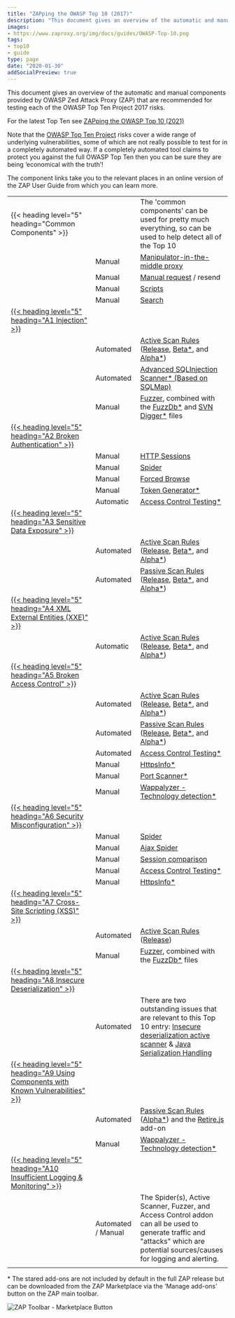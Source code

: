 ```yaml
---
title: "ZAPping the OWASP Top 10 (2017)"
description: "This document gives an overview of the automatic and manual components provided by OWASP Zed Attack Proxy (ZAP) that are recommended for testing each of the OWASP Top Ten Project 2017 risks."
images:
- https://www.zaproxy.org/img/docs/guides/OWASP-Top-10.png
tags: 
- top10
- guide
type: page
date: "2020-01-30"
addSocialPreview: true
---
```


This document gives an overview of the automatic and manual components provided by OWASP Zed Attack Proxy (ZAP) that are recommended for testing each of the OWASP Top Ten Project 2017 risks.

For the latest Top Ten see [ZAPping the OWASP Top 10 (2021)](/docs/guides/zapping-the-top-10-2021)

Note that the [OWASP Top Ten Project](https://owasp.org/www-project-top-ten/) risks cover a wide range of underlying vulnerabilities, some of which are not really possible to test for in a completely automated way. 
If a completely automated tool claims to protect you against the full OWASP Top Ten then you can be sure they are being ‘economical with the truth’!

The component links take you to the relevant places in an online version of the ZAP User Guide from which you can learn more. 

|  |  |  |
|--|--|--|
| {{< heading level="5" heading="Common Components" >}}   |  | The 'common components' can be used for pretty much everything, so can be used to help detect all of the Top 10   |
|   | Manual | [Manipulator-in-the-middle proxy](/docs/desktop/start/features/intercept/)   |
|   | Manual | [Manual request](/docs/desktop/ui/dialogs/man_req/) / resend   |
|   | Manual | [Scripts](/docs/desktop/addons/script-console/) |
|   | Manual | [Search](/docs/desktop/ui/tabs/search/)   |
| [{{< heading level="5" heading="A1 Injection" >}}](https://owasp.org/www-project-top-ten/OWASP_Top_Ten_2017/Top_10-2017_A1-Injection) |  | |
|   | Automated | [Active Scan Rules](/docs/desktop/start/features/ascan/) ([Release](/docs/desktop/addons/active-scan-rules/), [Beta*](/docs/desktop/addons/active-scan-rules-beta/), and [Alpha*](/docs/desktop/addons/active-scan-rules-alpha/))   |
|   | Automated | [Advanced SQLInjection Scanner* (Based on SQLMap)](/docs/desktop/addons/advanced-sqlinjection-scanner/)  |
|   | Manual | [Fuzzer](/docs/desktop/addons/fuzzer/), combined with the [FuzzDb*](/docs/desktop/addons/fuzzdb-files/) and [SVN Digger*](/docs/desktop/addons/svn-digger-files/) files |
| [{{< heading level="5" heading="A2 Broken Authentication" >}}](https://owasp.org/www-project-top-ten/OWASP_Top_Ten_2017/Top_10-2017_A2-Broken_Authentication) |  | |
|   | Manual | [HTTP Sessions](/docs/desktop/start/features/httpsessions/) |
|   | Manual | [Spider](/docs/desktop/start/features/spider/)  |
|   | Manual | [Forced Browse](/docs/desktop/addons/forced-browse/)  |
|   | Manual | [Token Generator*](/docs/desktop/addons/token-generator/)   |
|   | Automatic | [Access Control Testing*](/docs/desktop/addons/access-control-testing/) |
| [{{< heading level="5" heading="A3 Sensitive Data Exposure" >}}](https://owasp.org/www-project-top-ten/OWASP_Top_Ten_2017/Top_10-2017_A3-Sensitive_Data_Exposure)   |  | |
|   | Automated | [Active Scan Rules](/docs/desktop/start/features/ascan/) ([Release](/docs/desktop/addons/active-scan-rules/), [Beta*](/docs/desktop/addons/active-scan-rules-beta/), and [Alpha*](/docs/desktop/addons/active-scan-rules-alpha/))   |
|   | Automated | [Passive Scan Rules](/docs/desktop/start/features/pscan/) ([Release](/docs/desktop/addons/passive-scan-rules/), [Beta*](/docs/desktop/addons/passive-scan-rules-beta/), and [Alpha*](/docs/desktop/addons/passive-scan-rules-alpha/))  |
| [{{< heading level="5" heading="A4 XML External Entities (XXE)" >}}](https://owasp.org/www-project-top-ten/OWASP_Top_Ten_2017/Top_10-2017_A4-XML_External_Entities_(XXE)) |  | |
|   | Automatic | [Active Scan Rules](/docs/desktop/start/features/ascan/) ([Release](/docs/desktop/addons/active-scan-rules/), [Beta*](/docs/desktop/addons/active-scan-rules-beta/), and [Alpha*](/docs/desktop/addons/active-scan-rules-alpha/))   |
| [{{< heading level="5" heading="A5 Broken Access Control" >}}](https://owasp.org/www-project-top-ten/OWASP_Top_Ten_2017/Top_10-2017_A5-Broken_Access_Control) |  | |
|   | Automated | [Active Scan Rules](/docs/desktop/start/features/ascan/) ([Release](/docs/desktop/addons/active-scan-rules/), [Beta*](/docs/desktop/addons/active-scan-rules-beta/), and [Alpha*](/docs/desktop/addons/active-scan-rules-alpha/))   |
|   | Automated | [Passive Scan Rules](/docs/desktop/start/features/pscan/) ([Release](/docs/desktop/addons/passive-scan-rules/), [Beta*](/docs/desktop/addons/passive-scan-rules-beta/), and [Alpha*](/docs/desktop/addons/passive-scan-rules-alpha/))  |
|   | Automated | [Access Control Testing*](/docs/desktop/addons/access-control-testing/) |
|   | Manual | [HttpsInfo*](/docs/desktop/addons/https-info/)  |
|   | Manual | [Port Scanner*](/docs/desktop/addons/port-scan/)   |
|   | Manual | [Wappalyzer - Technology detection*](/docs/desktop/addons/technology-detection/) |
| [{{< heading level="5" heading="A6 Security Misconfiguration" >}}](https://owasp.org/www-project-top-ten/OWASP_Top_Ten_2017/Top_10-2017_A6-Security_Misconfiguration)  |  | |
|   | Manual | [Spider](/docs/desktop/start/features/spider/)  |
|   | Manual | [Ajax Spider](/docs/desktop/addons/ajax-spider/)   |
|   | Manual | [Session comparison](/docs/desktop/ui/tlmenu/report/#compare-with-another-session)  |
|   | Manual | [Access Control Testing*](/docs/desktop/addons/access-control-testing/) |
|   | Manual | [HttpsInfo*](/docs/desktop/addons/https-info/)  |
| [{{< heading level="5" heading="A7 Cross-Site Scripting (XSS)" >}}](https://owasp.org/www-project-top-ten/OWASP_Top_Ten_2017/Top_10-2017_A7-Cross-Site_Scripting_(XSS))   |  | |
|   | Automated | [Active Scan Rules](/docs/desktop/start/features/ascan/) ([Release](/docs/desktop/addons/active-scan-rules/))   |
|   | Manual | [Fuzzer](/docs/desktop/addons/fuzzer/), combined with the [FuzzDb*](/docs/desktop/addons/fuzzdb-files/) files  |
| [{{< heading level="5" heading="A8 Insecure Deserialization" >}}](https://owasp.org/www-project-top-ten/OWASP_Top_Ten_2017/Top_10-2017_A8-Insecure_Deserialization) |  | |
|   | Automated | There are two outstanding issues that are relevant to this Top 10 entry: [Insecure deserialization active scanner](https://github.com/zaproxy/zaproxy/issues/4112) & [Java Serialization Handling](https://github.com/zaproxy/zaproxy/issues/4509) |
| [{{< heading level="5" heading="A9 Using Components with Known Vulnerabilities" >}}](https://owasp.org/www-project-top-ten/OWASP_Top_Ten_2017/Top_10-2017_A9-Using_Components_with_Known_Vulnerabilities)  |  | |
|   | Automated | [Passive Scan Rules](/docs/desktop/start/features/pscan/) ([Alpha*](/docs/desktop/addons/passive-scan-rules-alpha/)) and the [Retire.js](https://www.zaproxy.org/docs/desktop/addons/retire.js/) add-on  |
|   | Manual | [Wappalyzer - Technology detection*](/docs/desktop/addons/technology-detection/) |
| [{{< heading level="5" heading="A10 Insufficient Logging & Monitoring" >}}](https://owasp.org/www-project-top-ten/OWASP_Top_Ten_2017/Top_10-2017_A10-Insufficient_Logging%252526Monitoring.html)  |  | |
|   | Automated / Manual | The Spider(s), Active Scanner, Fuzzer, and Access Control addon can all be used to generate traffic and "attacks" which are potential sources/causes for logging and alerting.   |
|   |  | |


&#42; The stared add-ons are not included by default in the full ZAP release but can be downloaded from the ZAP Marketplace via the ‘Manage add-ons’ button on the ZAP main toolbar.

![ZAP Toolbar - Marketplace Button](/img/zap-screenshot-browse-addons.png)
